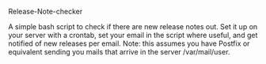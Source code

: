 Release-Note-checker

A simple bash script to check if there are new release notes out.
Set it up on your server with a crontab, set your email in the script where useful, and get notified of new releases per email.
Note: this assumes you have Postfix or equivalent sending you mails that arrive in the server /var/mail/user.